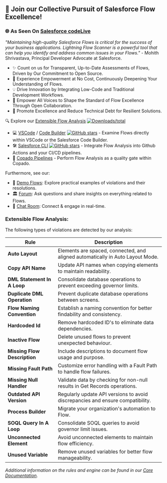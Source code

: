 ## 🤝 Join our Collective Pursuit of Salesforce Flow Excellence!

### 🌐 As Seen On [Salesforce codeLive](https://www.youtube.com/watch?v=VxZWfhTzEqU)

_"Maintaining high-quality Salesforce Flows is critical for the success of your business applications. Lightning Flow Scanner is a powerful tool that can help you identify and address common issues in your Flows."_ - Mohith Shrivastava, Principal Developer Advocate at Salesforce.

- ✨ Count on us for Transparent, Up-to-Date Assessments of Flows, Driven by Our Commitment to Open Source.
- 🚀 Experience Empowerment at No Cost, Continuously Deepening Your Understanding of Flows.
- 💡 Drive Innovation by Integrating Low-Code and Traditional Development Workflows.
- 🤝 Empower All Voices to Shape the Standard of Flow Excellence Through Open Collaboration.
- 🌱 Promote Excellence and Reduce Technical Debt for Resilient Solutions.

🔍 Explore our [Extensible Flow Analysis](#extensible-flow-analysis) [![Downloads/total](https://img.shields.io/npm/dt/lightning-flow-scanner.svg)](https://www.npmjs.com/package/lightning-flow-scanner-core)
  - 💻 [VSCode](https://marketplace.visualstudio.com/items?itemName=ForceConfigControl.lightningflowscanner) / [Code Builder](https://open-vsx.org/extension/ForceConfigControl/lightningflowscanner) [![GitHub stars](https://img.shields.io/github/stars/Lightning-Flow-Scanner/lightning-flow-scanner-vsce)](https://github.com/Lightning-Flow-Scanner/lightning-flow-scanner-vsce/stargazers) - Examine Flows directly within VSCode or the Salesforce Code Builder. 
  - 🛠️ [Salesforce CLI](https://www.npmjs.com/package/lightning-flow-scanner) [![GitHub stars](https://img.shields.io/github/stars/Lightning-Flow-Scanner/lightning-flow-scanner-sfdx)](https://GitHub.com/Lightning-Flow-Scanner/lightning-flow-scanner-sfdx/stargazers/) - Integrate Flow Analysis into Github Actions and your CI/CD pipelines. 
  - 🚦 [Copado Pipelines](https://success.copado.com/s/listing-detail?recordId=a54P7000003G3gBIAS) - Perform Flow Analysis as a quality gate within Copado.

Furthermore, see our:
- 📂 [Demo Flows](https://github.com/Lightning-Flow-Scanner/lightning-flow-scanner-example-flows): Explore practical examples of violations and their resolutions.
- 🏛️ [Forum](https://github.com/orgs/Lightning-Flow-Scanner/discussions): Ask questions and share insights on everything related to Flows.
- 💬 [Chat Room](https://matrix.to/#/#lightning-flow-scanner:matrix.org): Connect & engage in real-time.

### Extensible Flow Analysis: 
The following types of violations are detected by our analysis:

| Rule | Description |
|--------------------------|-------------|
| **Auto Layout**  | Elements are spaced, connected, and aligned automatically in Auto Layout Mode. |
| **Copy API Name**  | Update API names when copying elements to maintain readability. |
| **DML Statement In A Loop** | Consolidate database operations to prevent exceeding governor limits. |
| **Duplicate DML Operation**  | Prevent duplicate database operations between screens. |
| **Flow Naming Convention**  | Establish a naming convention for better findability and consistency. |
| **Hardcoded Id**  | Remove hardcoded ID's to eliminate data dependencies. |
| **Inactive Flow**  | Delete unused flows to prevent unexpected behaviour.  |
| **Missing Flow Description**  | Include descriptions to document flow usage and purpose. |
| **Missing Fault Path**  | Customize error handling with a Fault Path to handle flow failures. |
| **Missing Null Handler**  | Validate data by checking for non-null results in Get Records operations. |
| **Outdated API Version**  | Regularly update API versions to avoid discrepancies and ensure compatibility. |
| **Process Builder**  | Migrate your organization's automation to Flow. |
| **SOQL Query In A Loop**  | Consolidate SOQL queries to avoid governor limit issues. |
| **Unconnected Element**  | Avoid unconnected elements to maintain flow efficiency. |
| **Unused Variable**  | Remove unused variables for better flow manageability. |

_Additional information on the rules and engine can be found in our [Core Documentation](https://lightning-flow-scanner.github.io/lightning-flow-scanner-core/)._
